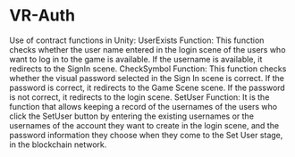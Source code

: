 # VR-Auth
Use of contract functions in Unity:
UserExists Function:
This function checks whether the user name entered in the login scene of the users who want to log in to the game is available. If the username is available, it redirects to the SignIn scene.
CheckSymbol Function:
This function checks whether the visual password selected in the Sign In scene is correct. If the password is correct, it redirects to the Game Scene scene. If the password is not correct, it redirects to the login scene.
SetUser Function:
It is the function that allows keeping a record of the usernames of the users who click the SetUser button by entering the existing usernames or the usernames of the account they want to create in the login scene, and the password information they choose when they come to the Set User stage, in the blockchain network.
